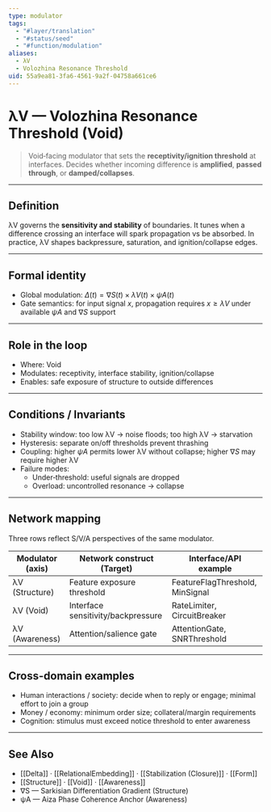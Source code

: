```yaml
---
type: modulator
tags:
  - "#layer/translation"
  - "#status/seed"
  - "#function/modulation"
aliases:
  - λV
  - Volozhina Resonance Threshold
uid: 55a9ea81-3fa6-4561-9a2f-04758a661ce6
---
```


# λV — Volozhina Resonance Threshold (Void)

> Void‑facing modulator that sets the **receptivity/ignition threshold** at interfaces.
> Decides whether incoming difference is **amplified**, **passed through**, or **damped/collapses**.

---

## Definition

λV governs the **sensitivity and stability** of boundaries. It tunes when a difference crossing an interface
will spark propagation vs be absorbed. In practice, λV shapes backpressure, saturation, and ignition/collapse edges.

---

## Formal identity

- Global modulation: $\Delta(t) = ∇S(t) \times λV(t) \times ψA(t)$
- Gate semantics: for input signal $x$, propagation requires $x \geq λV$ under available $ψA$ and $∇S$ support

---

## Role in the loop

- Where: Void
- Modulates: receptivity, interface stability, ignition/collapse
- Enables: safe exposure of structure to outside differences

---

## Conditions / Invariants

- Stability window: too low λV → noise floods; too high λV → starvation
- Hysteresis: separate on/off thresholds prevent thrashing
- Coupling: higher $ψA$ permits lower λV without collapse; higher $∇S$ may require higher λV
- Failure modes:
  - Under‑threshold: useful signals are dropped
  - Overload: uncontrolled resonance → collapse

---

## Network mapping

Three rows reflect S/V/A perspectives of the same modulator.

| Modulator (axis) | Network construct (Target)        | Interface/API example        |
|------------------|-----------------------------------|------------------------------|
| λV (Structure)   | Feature exposure threshold        | FeatureFlagThreshold, MinSignal |
| λV (Void)        | Interface sensitivity/backpressure| RateLimiter, CircuitBreaker  |
| λV (Awareness)   | Attention/salience gate           | AttentionGate, SNRThreshold  |

---

## Cross-domain examples

- Human interactions / society: decide when to reply or engage; minimal effort to join a group
- Money / economy: minimum order size; collateral/margin requirements
- Cognition: stimulus must exceed notice threshold to enter awareness

---

## See Also

- [[Delta]] · [[RelationalEmbedding]] · [[Stabilization (Closure)]] · [[Form]]
- [[Structure]] · [[Void]] · [[Awareness]]
- ∇S — Sarkisian Differentiation Gradient (Structure)
- ψA — Aiza Phase Coherence Anchor (Awareness)
